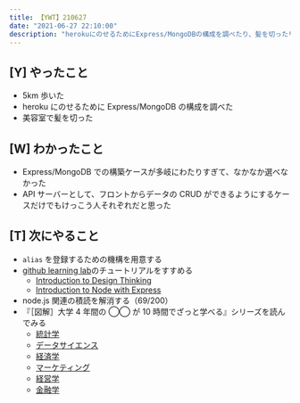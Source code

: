 ```yaml
---
title: 【YWT】210627
date: "2021-06-27 22:10:00"
description: "herokuにのせるためにExpress/MongoDBの構成を調べたり、髪を切ったりした"
---
```


## [Y] やったこと

- 5km 歩いた
- heroku にのせるために Express/MongoDB の構成を調べた
- 美容室で髪を切った

## [W] わかったこと

- Express/MongoDB での構築ケースが多岐にわたりすぎて、なかなか選べなかった
- API サーバーとして、フロントからデータの CRUD ができるようにするケースだけでもけっこう人それぞれだと思った

## [T] 次にやること

- `alias` を登録するための機構を用意する
- [github learning lab](https://lab.github.com/githubtraining)のチュートリアルをすすめる
  - [Introduction to Design Thinking](https://lab.github.com/githubtraining/introduction-to-design-thinking)
  - [Introduction to Node with Express](https://lab.github.com/everydeveloper/introduction-to-node-with-express)
- node.js 関連の積読を解消する（69/200）
- 『［図解］大学 4 年間の ◯◯ が 10 時間でざっと学べる』シリーズを読んでみる
  - [統計学](https://www.amazon.co.jp/dp/B07PXB4NN9)
  - [データサイエンス](https://www.amazon.co.jp/dp/B07XNW3TQM)
  - [経済学](https://www.amazon.co.jp/dp/B01KNLFHH6)
  - [マーケティング](https://www.amazon.co.jp/dp/B07BNC2SV3)
  - [経営学](https://www.amazon.co.jp/dp/B071SKDF3L)
  - [金融学](https://www.amazon.co.jp/dp/B07BB6Z7FW)

<!-- https://twitter.com/camomile_cafe/status/1409145173787910146?s=20 -->
